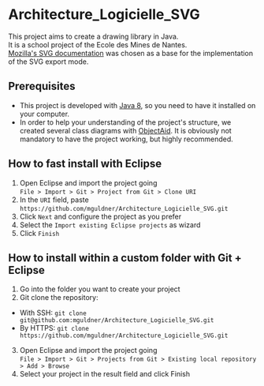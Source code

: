 # Architecture_Logicielle_SVG
This project aims to create a drawing library in Java.  
It is a school project of the Ecole des Mines de Nantes.  
[Mozilla's SVG documentation](https://developer.mozilla.org/en-US/docs/Web/SVG) was chosen as a base for the implementation of the SVG export mode.

## Prerequisites
- This project is developed with [Java 8](https://docs.oracle.com/javase/8/docs/technotes/guides/install/install_overview.html), so you need to have it installed on your computer.
- In order to help your understanding of the project's structure, we created several class diagrams with [ObjectAid](http://www.objectaid.com/). It is obviously not mandatory to have the project working, but highly recommended.

## How to fast install with Eclipse
1. Open Eclipse and import the project going  
`File > Import > Git > Project from Git > Clone URI`
2. In the `URI` field, paste `https://github.com/mguldner/Architecture_Logicielle_SVG.git`
3. Click `Next` and configure the project as you prefer
4. Select the `Import existing Eclipse projects` as wizard
5. Click `Finish`

## How to install within a custom folder with Git + Eclipse
1. Go into the folder you want to create your project
2. Git clone the repository:
  * With SSH: `git clone git@github.com:mguldner/Architecture_Logicielle_SVG.git`
  * By HTTPS: `git clone https://github.com/mguldner/Architecture_Logicielle_SVG.git`
3. Open Eclipse and import the project going  
`File > Import > Git > Projects from Git > Existing local repository > Add > Browse`
4. Select your project in the result field and click Finish
